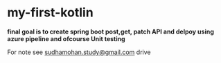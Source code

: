 # my-first-kotlin

**final goal is to create spring boot post,get, patch API and delpoy using azure pipeline and ofcourse Unit testing**

For note see sudhamohan.study@gmail.com drive


